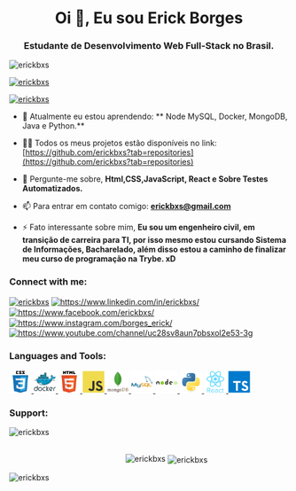 <h1 align="center">Oi 👋, Eu sou Erick Borges</h1>
<h3 align="center">Estudante de Desenvolvimento Web Full-Stack no Brasil.</h3>

<p align="left"> <img src="https://komarev.com/ghpvc/?username=erickbxs&label=Profile%20views&color=0e75b6&style=flat" alt="erickbxs" /> </p>

<p align="left"> <a href="https://github.com/ryo-ma/github-profile-trophy"><img src="https://github-profile-trophy.vercel.app/?username=erickbxs" alt="erickbxs" /></a> </p>

<p align="left"> <a href="https://twitter.com/erickbxs" target="blank"><img src="https://img.shields.io/twitter/follow/erickbxs?logo=twitter&style=for-the-badge" alt="erickbxs" /></a> </p>

- 🌱 Atualmente eu estou aprendendo: ** Node MySQL, Docker, MongoDB, Java e Python.**

- 👨‍💻 Todos os meus projetos estão disponíveis no link: [https://github.com/erickbxs?tab=repositories](https://github.com/erickbxs?tab=repositories)

- 💬 Pergunte-me sobre, **Html,CSS,JavaScript, React e Sobre Testes Automatizados.**

- 📫 Para entrar em contato comigo: **erickbxs@gmail.com**

- ⚡ Fato interessante sobre mim, **Eu sou um engenheiro civil, em transição de carreira para TI, por isso mesmo estou cursando Sistema de Informações, Bacharelado, além disso estou a caminho de finalizar meu curso de programação na Trybe. xD**

<h3 align="left">Connect with me:</h3>
<p align="left">
<a href="https://twitter.com/erickbxs" target="blank"><img align="center" src="https://raw.githubusercontent.com/rahuldkjain/github-profile-readme-generator/master/src/images/icons/Social/twitter.svg" alt="erickbxs" height="30" width="40" /></a>
<a href="https://linkedin.com/in/https://www.linkedin.com/in/erickbxs/" target="blank"><img align="center" src="https://raw.githubusercontent.com/rahuldkjain/github-profile-readme-generator/master/src/images/icons/Social/linked-in-alt.svg" alt="https://www.linkedin.com/in/erickbxs/" height="30" width="40" /></a>
<a href="https://fb.com/https://www.facebook.com/erickbxs/" target="blank"><img align="center" src="https://raw.githubusercontent.com/rahuldkjain/github-profile-readme-generator/master/src/images/icons/Social/facebook.svg" alt="https://www.facebook.com/erickbxs/" height="30" width="40" /></a>
<a href="https://instagram.com/https://www.instagram.com/borges_erick/" target="blank"><img align="center" src="https://raw.githubusercontent.com/rahuldkjain/github-profile-readme-generator/master/src/images/icons/Social/instagram.svg" alt="https://www.instagram.com/borges_erick/" height="30" width="40" /></a>
<a href="https://www.youtube.com/c/https://www.youtube.com/channel/uc28sv8aun7pbsxol2e53-3g" target="blank"><img align="center" src="https://raw.githubusercontent.com/rahuldkjain/github-profile-readme-generator/master/src/images/icons/Social/youtube.svg" alt="https://www.youtube.com/channel/uc28sv8aun7pbsxol2e53-3g" height="30" width="40" /></a>
</p>

<h3 align="left">Languages and Tools:</h3>
<p align="left"> <a href="https://www.w3schools.com/css/" target="_blank" rel="noreferrer"> <img src="https://raw.githubusercontent.com/devicons/devicon/master/icons/css3/css3-original-wordmark.svg" alt="css3" width="40" height="40"/> </a> <a href="https://www.docker.com/" target="_blank" rel="noreferrer"> <img src="https://raw.githubusercontent.com/devicons/devicon/master/icons/docker/docker-original-wordmark.svg" alt="docker" width="40" height="40"/> </a> <a href="https://www.w3.org/html/" target="_blank" rel="noreferrer"> <img src="https://raw.githubusercontent.com/devicons/devicon/master/icons/html5/html5-original-wordmark.svg" alt="html5" width="40" height="40"/> </a> <a href="https://developer.mozilla.org/en-US/docs/Web/JavaScript" target="_blank" rel="noreferrer"> <img src="https://raw.githubusercontent.com/devicons/devicon/master/icons/javascript/javascript-original.svg" alt="javascript" width="40" height="40"/> </a> <a href="https://www.mongodb.com/" target="_blank" rel="noreferrer"> <img src="https://raw.githubusercontent.com/devicons/devicon/master/icons/mongodb/mongodb-original-wordmark.svg" alt="mongodb" width="40" height="40"/> </a> <a href="https://www.mysql.com/" target="_blank" rel="noreferrer"> <img src="https://raw.githubusercontent.com/devicons/devicon/master/icons/mysql/mysql-original-wordmark.svg" alt="mysql" width="40" height="40"/> </a> <a href="https://nodejs.org" target="_blank" rel="noreferrer"> <img src="https://raw.githubusercontent.com/devicons/devicon/master/icons/nodejs/nodejs-original-wordmark.svg" alt="nodejs" width="40" height="40"/> </a> <a href="https://www.python.org" target="_blank" rel="noreferrer"> <img src="https://raw.githubusercontent.com/devicons/devicon/master/icons/python/python-original.svg" alt="python" width="40" height="40"/> </a> <a href="https://reactjs.org/" target="_blank" rel="noreferrer"> <img src="https://raw.githubusercontent.com/devicons/devicon/master/icons/react/react-original-wordmark.svg" alt="react" width="40" height="40"/> </a> <a href="https://www.typescriptlang.org/" target="_blank" rel="noreferrer"> <img src="https://raw.githubusercontent.com/devicons/devicon/master/icons/typescript/typescript-original.svg" alt="typescript" width="40" height="40"/> </a> </p>

<h3 align="left">Support:</h3>
<p><a href="https://www.buymeacoffee.com/erickbxs"> <img align="left" src="https://cdn.buymeacoffee.com/buttons/v2/default-yellow.png" height="50" width="210" alt="erickbxs" /></a></p><br><br>

<p><img align="left" src="https://github-readme-stats.vercel.app/api/top-langs?username=erickbxs&show_icons=true&locale=en&layout=compact" alt="erickbxs" /></p>

<p>&nbsp;<img align="center" src="https://github-readme-stats.vercel.app/api?username=erickbxs&show_icons=true&locale=en" alt="erickbxs" /></p>

<p><img align="center" src="https://github-readme-streak-stats.herokuapp.com/?user=erickbxs&theme=default" alt="erickbxs" /></p>
